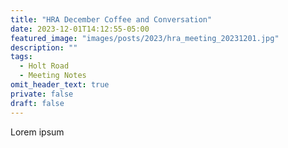 ```yaml
---
title: "HRA December Coffee and Conversation"
date: 2023-12-01T14:12:55-05:00
featured_image: "images/posts/2023/hra_meeting_20231201.jpg"
description: ""
tags:
  - Holt Road
  - Meeting Notes
omit_header_text: true
private: false
draft: false
---
```


Lorem ipsum